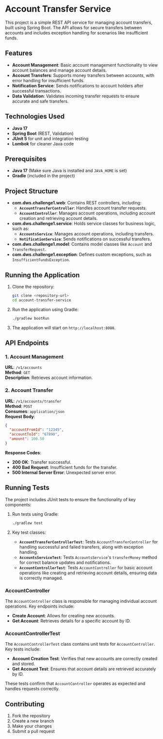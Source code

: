 # Account Transfer Service

This project is a simple REST API service for managing account transfers, built using Spring Boot. The API allows for secure transfers between accounts and includes exception handling for scenarios like insufficient funds.

## Features

- **Account Management**: Basic account management functionality to view account balances and manage account details.
- **Account Transfers**: Supports money transfers between accounts, with error handling for insufficient funds.
- **Notification Service**: Sends notifications to account holders after successful transactions.
- **Data Validation**: Validates incoming transfer requests to ensure accurate and safe transfers.
  
## Technologies Used

- **Java 17**
- **Spring Boot** (REST, Validation)
- **JUnit 5** for unit and integration testing
- **Lombok** for cleaner Java code

## Prerequisites

- **Java 17** (Make sure Java is installed and `JAVA_HOME` is set)
- **Gradle** (included in the project)

## Project Structure

- **com.dws.challenge1.web**: Contains REST controllers, including:
  - **`AccountTransferController`**: Handles account transfer requests.
  - **`AccountController`**: Manages account operations, including account creation and retrieving account details.
- **com.dws.challenge1.service**: Holds service classes for business logic, such as:
  - **`AccountsService`**: Manages account operations, including transfers.
  - **`NotificationService`**: Sends notifications on successful transfers.
- **com.dws.challenge1.model**: Contains model classes like `Account` and `TransferRequest`.
- **com.dws.challenge1.exception**: Defines custom exceptions, such as `InsufficientFundsException`.

## Running the Application

1. Clone the repository:

    ```bash
    git clone <repository-url>
    cd account-transfer-service
    ```

2. Run the application using Gradle:

    ```bash
    ./gradlew bootRun
    ```

3. The application will start on `http://localhost:8080`.

## API Endpoints

### 1. Account Management
**URL**: `/v1/accounts`  
**Method**: `GET`  
**Description**: Retrieves account information.

### 2. Account Transfer
**URL**: `/v1/accounts/transfer`  
**Method**: `POST`  
**Consumes**: `application/json`  
**Request Body**: 
```json
{
  "accountFromId": "12345",
  "accountToId": "67890",
  "amount": 100.50
}
```

**Response Codes**:
- **200 OK**: Transfer successful.
- **400 Bad Request**: Insufficient funds for the transfer.
- **500 Internal Server Error**: Unexpected server error.

## Running Tests

The project includes JUnit tests to ensure the functionality of key components:

1. Run tests using Gradle:

    ```bash
    ./gradlew test
    ```

2. Key test classes:
   - **`AccountTransferControllerTest`**: Tests `AccountTransferController` for handling successful and failed transfers, along with exception handling.
   - **`AccountsServiceTest`**: Tests `AccountsService`'s `transferMoney` method for correct balance updates and notifications.
   - **`AccountControllerTest`**: Tests `AccountController` for basic account operations like creating and retrieving account details, ensuring data is correctly managed.

### AccountController

The `AccountController` class is responsible for managing individual account operations. Key endpoints include:

- **Create Account**: Allows for creating new accounts.
- **Get Account**: Retrieves details for a specific account by ID.

### AccountControllerTest

The `AccountControllerTest` class contains unit tests for `AccountController`. Key tests include:

- **Account Creation Test**: Verifies that new accounts are correctly created and stored.
- **Get Account Test**: Ensures that account details are retrieved accurately by ID.

These tests confirm that `AccountController` operates as expected and handles requests correctly.
## Contributing

1. Fork the repository
2. Create a new branch
3. Make your changes
4. Submit a pull request

